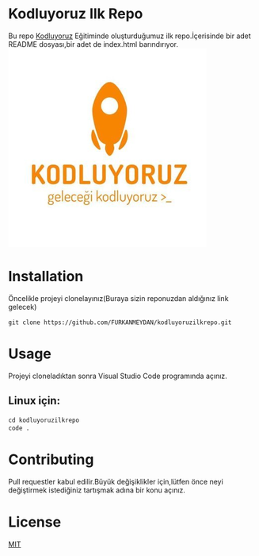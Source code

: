 # Kodluyoruz Ilk Repo

Bu repo [Kodluyoruz](https://www.kodluyoruz.org/) Eğitiminde oluşturduğumuz ilk repo.İçerisinde bir adet README dosyası,bir adet de index.html barındırıyor.
![Kodluyoruz Logo](https://raw.githubusercontent.com/Kodluyoruz/taskforce/git/git/markdown-nedir-nasil-kullaniriz-/figures/kodluyoruz_logo.jpg)
# Installation
Öncelikle projeyi clonelayınız(Buraya sizin reponuzdan aldığınız link gelecek)
```
git clone https://github.com/FURKANMEYDAN/kodluyoruzilkrepo.git
```
# Usage
Projeyi cloneladıktan sonra Visual Studio Code programında açınız.
## Linux için:
```
cd kodluyoruzilkrepo
code .
```
# Contributing
Pull requestler kabul edilir.Büyük değişiklikler için,lütfen önce neyi değiştirmek istediğiniz tartışmak adına bir konu açınız.
# License
[MIT](https://choosealicense.com/licenses/mit/)



